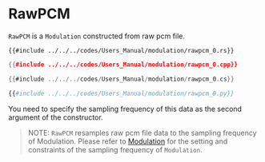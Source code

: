 # RawPCM

`RawPCM` is a `Modulation` constructed from raw pcm file.

```rust,should_panic,edition2021
{{#include ../../../codes/Users_Manual/modulation/rawpcm_0.rs}}
```

```cpp
{{#include ../../../codes/Users_Manual/modulation/rawpcm_0.cpp}}
```

```cs
{{#include ../../../codes/Users_Manual/modulation/rawpcm_0.cs}}
```

```python
{{#include ../../../codes/Users_Manual/modulation/rawpcm_0.py}}
```

You need to specify the sampling frequency of this data as the second argument of the constructor.

> NOTE: `RawPCM` resamples raw pcm file data to the sampling frequency of Modulation.
> Please refer to [Modulation](../modulation.md) for the setting and constraints of the sampling frequency of `Modulation`.
